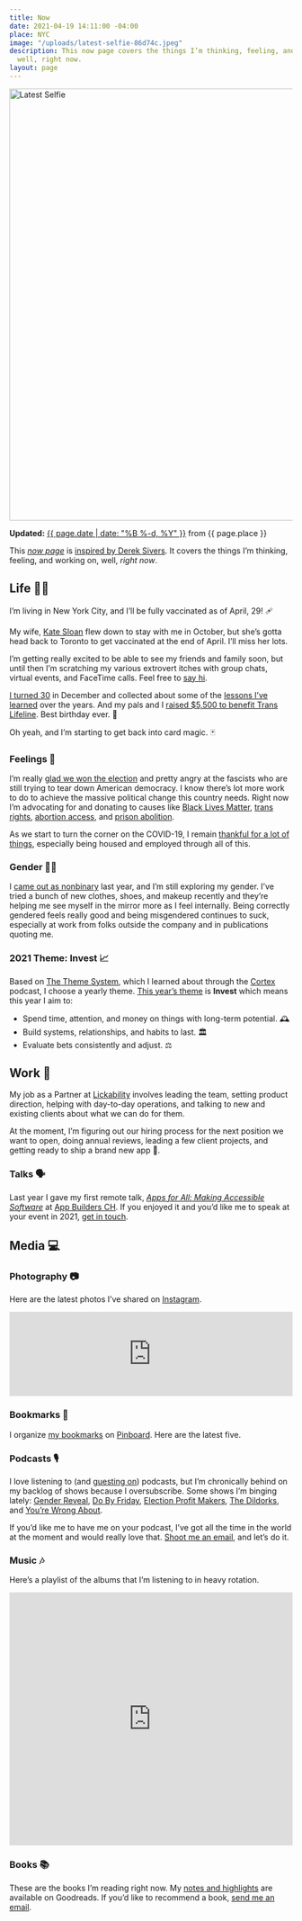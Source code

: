```yaml
---
title: Now
date: 2021-04-19 14:11:00 -04:00
place: NYC
image: "/uploads/latest-selfie-86d74c.jpeg"
description: This now page covers the things I’m thinking, feeling, and working on,
  well, right now.
layout: page
---
```


<img src="/uploads/latest-selfie-86d74c.jpeg" width="1024" height="768" alt="Latest Selfie">

**Updated:** [{{ page.date | date: "%B %-d, %Y" }}](https://github.com/mattbischoff/matthewbischoff.com/commits/gh-pages/now.markdown) from {{ page.place }}

This _[now page](https://nownownow.com/about)_ is [inspired by Derek Sivers](https://sivers.org/nowff). It covers the things I’m thinking, feeling, and working on, well, _right now_.

## Life 👱🏻

I’m living in New York City, and I’ll be fully vaccinated as of April, 29! 🩹

My wife, [Kate Sloan](https://twitter.com/Girly_Juice) flew down to stay with me in October, but she’s gotta head back to Toronto to get vaccinated at the end of April. I’ll miss her lots.

I’m getting really excited to be able to see my friends and family soon, but until then I’m scratching my various extrovert itches with group chats, virtual events, and FaceTime calls. Feel free to [say hi](/contact).

[I turned 30](https://www.instagram.com/p/CJaNlzXJMy0/) in December and collected about some of the [lessons I’ve learned](https://matthewbischoff.com/30-lessons-from-30-years/) over the years. And my pals and I [raised $5,500 to benefit Trans Lifeline](https://secure.givelively.org/donate/trans-lifeline/matthew-bischoff-1). Best birthday ever. 🥳

Oh yeah, and I’m starting to get back into card magic. 🃏

### Feelings 🔮

I’m really [glad we won the election](https://twitter.com/mb/status/1325112439906725888) and pretty angry at the fascists who are still trying to tear down American democracy. I know there’s lot more work to do to achieve the massive political change this country needs. Right now I’m advocating for and donating to causes like [Black Lives Matter](https://blacklivesmatter.com), [trans rights](https://translifeline.org), [abortion access](https://abortionfunds.org), and [prison abolition](http://criticalresistance.org).

As we start to turn the corner on the COVID-19, I remain [thankful for a lot of things](https://twitter.com/mb/status/1331973312659021824), especially being housed and employed through all of this.

### Gender 🏳️‍⚧️

I [came out as nonbinary](https://twitter.com/mb/status/1150437952155242496) last year, and I’m still exploring my gender. I’ve tried a bunch of new clothes, shoes, and makeup recently and they’re helping me see myself in the mirror more as I feel internally. Being correctly gendered feels really good and being misgendered continues to suck, especially at work from folks outside the company and in publications quoting me.

### 2021 Theme: Invest 📈

Based on [The Theme System](https://www.thethemesystem.com), which I learned about through the [Cortex](http://cortex.fm) podcast, I choose a yearly theme. [This year’s theme](https://matthewbischoff.com/2021-theme-invest/) is **Invest** which means this year I aim to:

* Spend time, attention, and money on things with long-term potential. 🕰
* Build systems, relationships, and habits to last. 🏛
* Evaluate bets consistently and adjust. ⚖️

## Work 👅

My job as a Partner at [Lickability](https://lickability.com) involves leading the team, setting product direction, helping with day-to-day operations, and talking to new and existing clients about what we can do for them. 

At the moment, I’m figuring out our hiring process for the next position we want to open, doing annual reviews, leading a few client projects, and getting ready to ship a brand new app 🤫.

### Talks 🗣

Last year I gave my first remote talk, _[Apps for All: Making Accessible Software](https://matthewbischoff.com/apps-for-all/)_ at [App Builders CH](https://appbuilders.ch). If you enjoyed it and you’d like me to speak at your event in 2021, [get in touch](/contact).

## Media 💻

### Photography 📷

Here are the latest photos I’ve shared on [Instagram](https://instagram.com/mattb).

<script async src="https://snapwidget.com/js/snapwidget.js"></script>
<iframe loading="eager" title="Latest Instagram Photos" src="https://snapwidget.com/embed/807385" class="snapwidget-widget" allowtransparency="true" scrolling="no" style="border:none; overflow:hidden;  width:100%; "></iframe>

### Bookmarks 📌

I organize [my bookmarks](https://pinboard.in/u:mattb) on [Pinboard](https://pinboard.in/). Here are the latest five.

<script language="javascript" src="https://pinboard.in//widgets/v1/linkroll/?user=mattb&count=5"></script>

### Podcasts 🎙

I love listening to (and [guesting on](/about/#podcasts)) podcasts, but I’m chronically behind on my backlog of shows because I oversubscribe. Some shows I’m binging lately: [Gender Reveal](https://www.genderpodcast.com), [Do By Friday](http://dobyfriday.com), [Election Profit Makers](http://www.electionprofitmakers.com), [The Dildorks](http://thedildorks.com), and [You’re Wrong About](https://yourewrongabout.com).

If you’d like me to have me on your podcast, I’ve got all the time in the world at the moment and would really love that. [Shoot me an email](mailto:mb@matthewbischoff.com?subject=Podcast), and let’s do it.

### Music 🎶

Here’s a playlist of the albums that I’m listening to in heavy rotation.

<iframe allow="autoplay *; encrypted-media *; fullscreen *" frameborder="0" height="450" style="width:100%;max-width:660px;overflow:hidden;background:transparent;" sandbox="allow-forms allow-popups allow-same-origin allow-scripts allow-storage-access-by-user-activation allow-top-navigation-by-user-activation" src="https://embed.music.apple.com/us/playlist/heavy-rotation/pl.u-vvRNDtBrg68"></iframe> 

### Books 📚

These are the books I’m reading right now. My [notes and highlights](https://www.goodreads.com/notes/3162891-matthew-bischoff?ref=rnlp) are available on Goodreads. If you’d like to recommend a book, [send me an email](mailto:mb@matthewbischoff.com?subject=Book%20Reccomendation).

<script src="https://www.goodreads.com/review/grid_widget/3162891.Matthew's%20currently-reading%20book%20montage?cover_size=medium&hide_link=true&hide_title=true&num_books=20&order=a&shelf=currently-reading&sort=date_added&widget_id=1608402622" type="text/javascript" charset="utf-8"></script>
